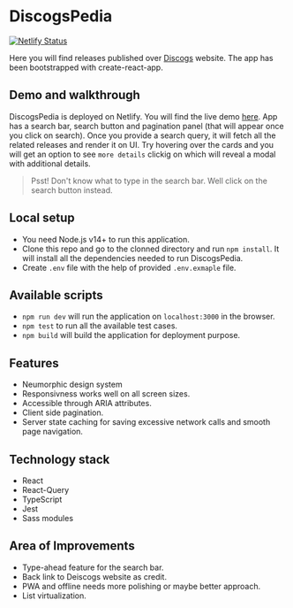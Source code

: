 # DiscogsPedia

[![Netlify Status](https://api.netlify.com/api/v1/badges/7bc4cc14-8978-41f1-8f85-da3add5870ef/deploy-status)](https://app.netlify.com/sites/discogspedia/deploys)

Here you will find releases published over <a href="https://www.discogs.com/" target="_blank" rel="noopener noreferrer">Discogs</a> website. The app has been bootstrapped with create-react-app.

## Demo and walkthrough

DiscogsPedia is deployed on Netlify. You will find the live demo <a href="https://discogspedia.netlify.app" target="_blank" rel="noopener noreferrer">here</a>. App has a search bar, search button and pagination panel (that will appear once you click on search). Once you provide a search query, it will fetch all the related releases and render it on UI. Try hovering over the cards and you will get an option to see `more details` clickig on which will reveal a modal with additional details.

> Psst! Don't know what to type in the search bar. Well click on the search button instead.

## Local setup

- You need Node.js v14+ to run this application.
- Clone this repo and go to the clonned directory and run `npm install`. It will install all the dependencies needed to run DiscogsPedia.
- Create `.env` file with the help of provided `.env.exmaple` file.

## Available scripts

- `npm run dev` will run the application on `localhost:3000` in the browser.
- `npm test` to run all the available test cases.
- `npm build` will build the application for deployment purpose.

## Features

- Neumorphic design system
- Responsivness works well on all screen sizes.
- Accessible through ARIA attributes.
- Client side pagination.
- Server state caching for saving excessive network calls and smooth page navigation.

## Technology stack

- React
- React-Query
- TypeScript
- Jest
- Sass modules

## Area of Improvements

- Type-ahead feature for the search bar.
- Back link to Deiscogs website as credit.
- PWA and offline needs more polishing or maybe better approach.
- List virtualization.
